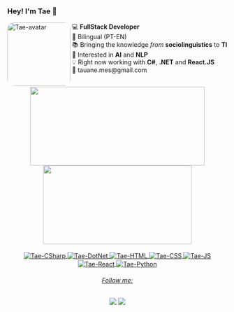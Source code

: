 ### Hey! I'm Tae 👋

<div>
  <img align="left" alt="Tae-avatar"  height="145" style="border-radius:15px;" src="https://media.discordapp.net/attachments/941386143168098406/941386235312742470/download20220204122522.png">
  </div>
💻 <b>FullStack Developer</b> <br>
💬 Bilingual (PT-EN) <br>
📚 Bringing the knowledge <i>from</i> <b>sociolinguistics</b> to <b>TI</b>  <br>
🎒 Interested in <b>AI</b> and <b>NLP</b> <br> 
💡 Right now working with <b>C#</b>, <b>.NET</b> and <b>React.JS</b> <br>
📧 tauane.mes@gmail.com
  
##

<div sytle="display: inline_block" align="center">
  <a href="https://github.com/eaitae">
  <img height="180em" width="400em" lentgh="180" src="https://github-readme-stats.vercel.app/api?username=eaitae&show_icons=true&theme=tokyonight&include_all_commits=true&count_private=true"/>
  <img  height="180em" width="340em" src="https://github-readme-stats.vercel.app/api/top-langs/?username=eaitae&layout=compact&langs_count=7&theme=tokyonight"/>
</div>

  <div style="display: inline_block" align="center"><br>
  <img align="center" alt="Tae-CSharp"  src="https://img.shields.io/badge/C%23-239120?style=for-the-badge&logo=c-sharp&logoColor=white">
  <img align="center" alt="Tae-DotNet"	src ="https://img.shields.io/badge/.NET-5C2D91?style=for-the-badge&logo=.net&logoColor=white">
  <img align="center" alt="Tae-HTML"  src="https://img.shields.io/badge/HTML5-E34F26?style=for-the-badge&logo=html5&logoColor=white">
  <img align="center" alt="Tae-CSS"  src="https://img.shields.io/badge/CSS3-1572B6?style=for-the-badge&logo=css3&logoColor=white">
  <img align="center" alt="Tae-JS"  src="https://img.shields.io/badge/JavaScript-F7DF1E?style=for-the-badge&logo=javascript&logoColor=black">
  <img align="center" alt="Tae-React"  src="https://img.shields.io/badge/React-20232A?style=for-the-badge&logo=react&logoColor=61DAFB">
  <img align="center" alt="Tae-Python"  src="https://img.shields.io/badge/Python-3776AB?style=for-the-badge&logo=python&logoColor=white">
</div>
  
  <div align="center">
    <h6> Follow me: </h6> 
  </div>
  
  <div style="display: inline_block" align="center"> 

 <a href="https://www.instagram.com/eaitae/" target="_blank"><img src="https://img.shields.io/badge/-Instagram-%23E4405F?style=for-the-badge&logo=instagram&logoColor=white" target="_blank"></a>
  <a href="https://www.linkedin.com/in/tauanematos/" target="_blank"><img src="https://img.shields.io/badge/-LinkedIn-%230077B5?style=for-the-badge&logo=linkedin&logoColor=white" target="_blank"></a> 

  
  
